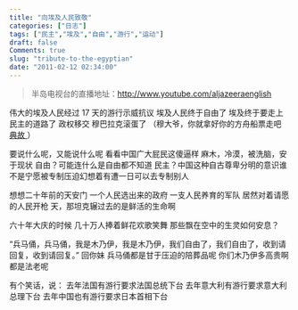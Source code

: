 ```yaml
---
title: "向埃及人民致敬"
categories: ["日志"]
tags: ["民主","埃及","自由","游行","运动"]
draft: false
Comments: true
slug: "tribute-to-the-egyptian"
date: "2011-02-12 02:34:00"
---
```


<blockquote > 半岛电视台的直播地址：<a href="http://www.youtube.com/aljazeeraenglish?feature=ticker" target="_blank">http://www.youtube.com/aljazeeraenglish</a></blockquote > 伟大的埃及人民经过 17 天的游行示威抗议
埃及人民终于自由了
埃及终于要走上民主的道路了
政权移交
穆巴拉克滚蛋了 
（穆大爷，你就拿好你的方舟船票走吧 <a href="http://eallion.com/2012a" target="_blank"> 典故 </a>）

要说什么呢，又能说什么呢
看看中国广大屁民这傻逼样
麻木，冷漠，被洗脑，安于现状
自由？可能连什么是自由都不知道
民主？中国这种自古尊卑分明的意识谁不是宁愿被专制压迫幻想着有遭一日可以去专制别人

想想二十年前的天安门
一个人民选出来的政府
一支人民养育的军队
居然对着请愿的人民开枪
天，那坦克辗过去的是鲜活的生命啊

六十年大庆的时候
几十万人捧着鲜花欢歌笑舞
那些飘在空中的生灵如何安息？

“兵马俑，兵马俑，我是木乃伊，我是木乃伊，我们自由了，我们自由了，收到请回复，收到请回复。”
回你妹
兵马俑都是甘于压迫的陪葬品呢
你们木乃伊多高贵啊都是法老呢

有个笑话，说：
去年法国有游行要求法国总统下台
去年意大利有游行要求意大利总理下台
去年中国也有游行要求日本首相下台


